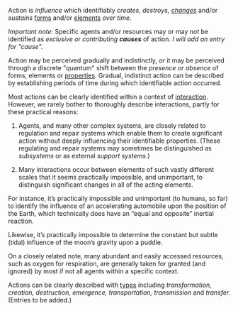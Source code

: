Action is *influence* which identifiably *creates, destroys, [changes](https://github.com/gcassel/Modular-Organization-Terminology/blob/master/terms/change.md)* and/or *sustains* [forms](https://github.com/gcassel/Modular-Organization-Terminology/blob/master/terms/form.md) and/or [elements](https://github.com/gcassel/Modular-Organization-Terminology/blob/master/terms/element.md) *over time*.

*Important note*:  Specific agents and/or resources may or may *not* be identified as *exclusive or contributing **causes*** of action.  *I will add an entry for "cause".*

Action may be perceived gradually and indistinctly, *or* it may be perceived through a discrete "quantum" shift between the *presence or absence* of forms, elements or [properties](https://github.com/gcassel/Modular-Organization-Terminology/blob/master/terms/property.md).   Gradual, indistinct action can be described by establishing periods of time during which identifiable action occurred. 

Most actions can be clearly identified within a context of [interaction](https://github.com/gcassel/Modular-Organization-Terminology/blob/master/terms/interaction.md).  However, we rarely bother to thoroughly describe interactions, partly for these practical reasons:  

1. Agents, and many other complex systems, are closely related to regulation and repair systems which enable them to create significant action without deeply influencing their identifiable properties.  (These regulating and repair systems may sometimes be distinguished as *subsystems* or as external *support systems*.)

2. Many interactions occur between elements of such vastly different scales that it seems practically impossible, and unimportant, to distinguish significant changes in all of the acting elements.  

For instance, it’s practically impossible and unimportant (to humans, so far) to identify the influence of an accelerating automobile upon the position of the Earth, which technically does have an “equal and opposite” inertial reaction.  

Likewise, it’s practically impossible to determine the constant but subtle (tidal) influence of the moon’s gravity upon a puddle.  

On a closely related note, many abundant and easily accessed resources, such as oxygen for respiration, are generally taken for granted (and ignored) by most if not all agents within a specific context.

Actions can be clearly described with [types](https://github.com/gcassel/Modular-Organization-Terminology/blob/master/terms/type.md) including *transformation, creation, destruction, emergence, transportation, transmission* and *transfer*.   (Entries to be added.)
